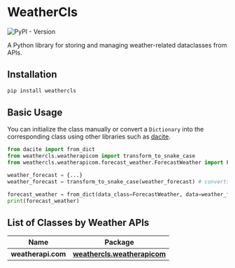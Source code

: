 # WeatherCls

![PyPI - Version](https://img.shields.io/pypi/v/weathercls)

A Python library for storing and managing weather-related dataclasses from APIs.

## Installation

```bash
pip install weathercls
```

## Basic Usage
You can initialize the class manually or convert a `Dictionary` into the corresponding class using other libraries such as [dacite](https://github.com/konradhalas/dacite).
```python
from dacite import from_dict
from weathercls.weatherapicom import transform_to_snake_case
from weathercls.weatherapicom.forecast_weather.ForecastWeather import ForecastWeather

weather_forecast = {...}
weather_forecast = transform_to_snake_case(weather_forecast) # converts keys with dashes to underscores for better compatibility with dacite

forecast_weather = from_dict(data_class=ForecastWeather, data=weather_forecast)
print(forecast_weather)
```

## List of Classes by Weather APIs
| Name               | Package                                                    |
| ------------------ | ---------------------------------------------------------- |
| **weatherapi.com** | [**weathercls.weatherapicom**](/weathercls/weatherapicom/) |
